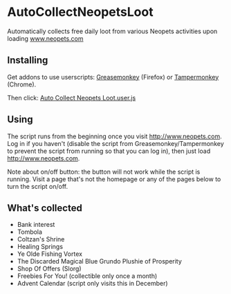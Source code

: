 # AutoCollectNeopetsLoot
Automatically collects free daily loot from various Neopets activities upon loading www.neopets.com

## Installing
Get addons to use userscripts: [Greasemonkey](https://addons.mozilla.org/en-US/firefox/addon/greasemonkey/) (Firefox) or [Tampermonkey](https://chrome.google.com/webstore/detail/tampermonkey/dhdgffkkebhmkfjojejmpbldmpobfkfo?hl=en) (Chrome).

Then click: [Auto Collect Neopets Loot.user.js](https://github.com/bloodelves88/AutoCollectNeopetsLoot/raw/master/Auto%20Collect%20Neopets%20Loot.user.js)

## Using
The script runs from the beginning once you visit http://www.neopets.com. Log in if you haven't (disable the script from Greasemonkey/Tampermonkey to prevent the script from running so that you can log in), then just load http://www.neopets.com. 

Note about on/off button: the button will not work while the script is running. Visit a page that's not the homepage or any of the pages below to turn the script on/off.

## What's collected
- Bank interest
- Tombola
- Coltzan's Shrine
- Healing Springs
- Ye Olde Fishing Vortex
- The Discarded Magical Blue Grundo Plushie of Prosperity
- Shop Of Offers (Slorg)
- Freebies For You! (collectible only once a month)
- Advent Calendar (script only visits this in December)
